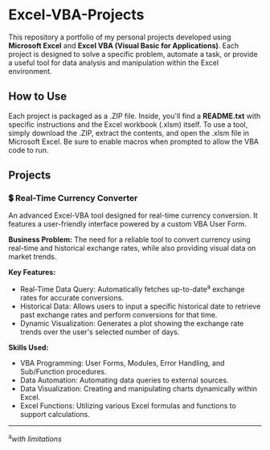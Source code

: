 # Excel-VBA-Projects
This repository a portfolio of my personal projects developed using **Microsoft Excel** and **Excel VBA (Visual Basic for Applications)**. Each project is designed to solve a specific problem, automate a task, or provide a useful tool for data analysis and manipulation within the Excel environment.

## How to Use
Each project is packaged as a .ZIP file. Inside, you'll find a **README.txt** with specific instructions and the Excel workbook (.xlsm) itself. To use a tool, simply download the .ZIP, extract the contents, and open the .xlsm file in Microsoft Excel. Be sure to enable macros when prompted to allow the VBA code to run.

## Projects
### 💲 Real-Time Currency Converter
An advanced Excel-VBA tool designed for real-time currency conversion. It features a user-friendly interface powered by a custom VBA User Form.

**Business Problem:**
The need for a reliable tool to convert currency using real-time and historical exchange rates, while also providing visual data on market trends.

**Key Features:**
- Real-Time Data Query: Automatically fetches up-to-date<sup>a</sup> exchange rates for accurate conversions. 
- Historical Data: Allows users to input a specific historical date to retrieve past exchange rates and perform conversions for that time.
- Dynamic Visualization: Generates a plot showing the exchange rate trends over the user's selected number of days.

**Skills Used:**
- VBA Programming: User Forms, Modules, Error Handling, and Sub/Function procedures.
- Data Automation: Automating data queries to external sources.
- Data Visualization: Creating and manipulating charts dynamically within Excel.
- Excel Functions: Utilizing various Excel formulas and functions to support calculations.

---
<sup>a</sup>_with limitations_
